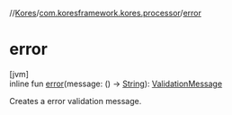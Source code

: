 //[Kores](../../index.md)/[com.koresframework.kores.processor](index.md)/[error](error.md)

# error

[jvm]\
inline fun [error](error.md)(message: () -> [String](https://kotlinlang.org/api/latest/jvm/stdlib/kotlin/-string/index.html)): [ValidationMessage](-validation-message/index.md)

Creates a error validation message.
